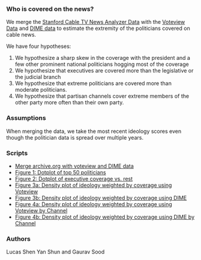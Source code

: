 ### Who is covered on the news?

We merge the [Stanford Cable TV News Analyzer Data](https://tvnews.stanford.edu/) with the [Voteview Data](https://voteview.com/) and [DIME data](https://data.stanford.edu/dime) to estimate the extremity of the politicians covered on cable news.


We have four hypotheses:

1. We hypothesize a sharp skew in the coverage with the president and a few other prominent national politicians hogging most of the coverage
2. We hypothesize that executives are covered more than the legislative or the judicial branch
3. We hypothesize that extreme politicians are covered more than moderate politicians.
4. We hypothesize that partisan channels cover extreme members of the other party more often than their own party.

### Assumptions

When merging the data, we take the most recent ideology scores even though the politician data is spread over multiple years.

### Scripts

* [Merge archive.org with voteview and DIME data](scripts/merge.R)
* [Figure 1: Dotplot of top 50 politicians](scripts/fig1_top50.R)
* [Figure 2: Dotplot of executive coverage vs. rest](scripts/fig2_executive_rest.R)
* [Figure 3a: Density plot of ideology weighted by coverage using Voteview](scripts/fig3_density_plot_voteview.R)
* [Figure 3b: Density plot of ideology weighted by coverage using DIME](scripts/fig3_density_plot_dime.R)
* [Figure 4a: Density plot of ideology weighted by coverage using Voteview by Channel](scripts/fig4_density_plot_voteview_channel.R)
* [Figure 4b: Density plot of ideology weighted by coverage using DIME by Channel](scripts/fig4_density_plot_dime_channel.R)

### Authors

Lucas Shen Yan Shun and Gaurav Sood
